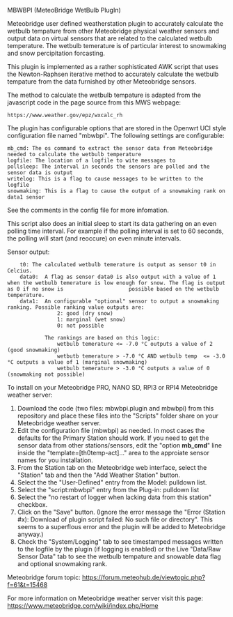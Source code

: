 MBWBPI (MeteoBridge WetBulb PlugIn)

Meteobridge user defined weatherstation plugin to accurately calculate the wetbulb tempature from other Meteobridge physical weather sensors and output data on virtual sensors that are related to the calculated wetbulb temperature. The wetbulb temerature is of particular interest to snowmaking and snow percipitation forcasting.

This plugin is implemented as a rather sophisticated AWK script that uses the Newton-Raphsen iterative method to accurately calculate the wetbulb tempature from the data furnished by other Meteobridge sensors.

The method to calculate the wetbulb tempature is adapted from the javascript code in the page source from this MWS webpage:

    https://www.weather.gov/epz/wxcalc_rh

The plugin has configurable options that are stored in the Openwrt UCI style configuration file named "mbwbpi". The following settings are configurable:

    mb_cmd: The os command to extract the sensor data from Meteobridge needed to calculate the wetbulb temperature
    logfile: The location of a logfile to wite messages to
    pollsleep: The interval in seconds the sensors are polled and the sensor data is output
    writelog: This is a flag to cause messages to be written to the logfile
    snowmaking: This is a flag to cause the output of a snowmaking rank on data1 sensor

See the comments in the config file for more infomation.

This script also does an initial sleep to start its data gathering on an even polling time interval. For example if the polling interval is set to 60 seconds, the polling will start (and reoccure) on even minute intervals.

Sensor output:

        t0: The calculated wetbulb temerature is output as sensor t0 in Celcius.
        data0:  A flag as sensor data0 is also output with a value of 1 when the wetbulb temerature is low enough for snow. The flag is output as 0 if no snow is                     possible based on the wetbulb temperature.
        data1:  An configurable "optional" sensor to output a snowmaking ranking. Possible ranking value outputs are:
                    2: good (dry snow)
                    1: marginal (wet snow)
                    0: not possible
                    
                The rankings are based on this logic:
                    wetbulb temerature <= -7.0 °C outputs a value of 2 (good snowmaking)
                    wetbutb temerature > -7.0 °C AND wetbulb temp  <= -3.0 °C outputs a value of 1 (marginal snowmaking)
                    wetbulb temerature > -3.0 °C outputs a value of 0 (snowmaking not possible)

To install on your Meteobridge PRO, NANO SD, RPI3 or RPI4 Meteobridge weather server:

1) Download the code (two files: mbwbpi.plugin and mbwbpi) from this repository and place these files into the "Scripts" folder share on your Meteobridge weather server.
2) Edit the configuration file (mbwbpi) as needed. In most cases the defaults for the Primary Station should work. If you need to get the sensor data from other stations/sensors, edit the "option <b>mb_cmd</b>" line inside the "template=[th0temp-act]..." area to the approiate sensor names for you installation.
3) From the Station tab on the Meteobridge web interface, select the "Station" tab and then the "Add Weather Station" button.
4) Select the the "User-Defined" entry from the Model: pulldown list.
5) Select the "script:mbwbpi" entry from the Plug-in: pulldown list
6) Select the "no restart of logger when lacking data from this station" checkbox.
7) Click on the "Save" button. (Ignore the error message the "Error (Station #x): Download of plugin script failed: No such file or directory". This seems to a superflous error and the plugin will be added to Meteobridge anyway.)
8) Check the "System/Logging" tab to see timestamped messages written to the logfile by the plugin (if logging is enabled) or the Live "Data/Raw Sensor Data" tab to see the wetbulb tempature and snowable data flag and optional snowmaking rank.

Meteobridge forum topic: https://forum.meteohub.de/viewtopic.php?f=61&t=15468

For more information on Meteobridge weather server visit this page: https://www.meteobridge.com/wiki/index.php/Home
